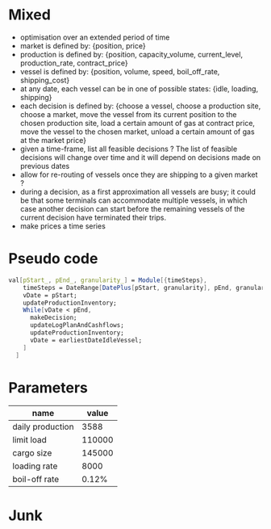 


# Mixed

  - optimisation over an extended period of time
  - market is defined by: {position, price}
  - production is defined by: {position, capacity_volume, current_level, production_rate, contract_price}
  - vessel is defined by: {position, volume, speed, boil_off_rate, shipping_cost}
  - at any date, each vessel can be in one of possible states: {idle, loading, shipping}
  - each decision is defined by: {choose a vessel, choose a production site, choose a market,
  move the vessel from its current position to the chosen production site, load a certain amount of gas at contract price,
  move the vessel to the chosen market, unload a certain amount of gas at the market price}
  - given a time-frame, list all feasible decisions ? The list of feasible decisions will change over time and
   it will depend on decisions made on previous dates
  - allow for re-routing of vessels once they are shipping to a given market ?
  - during a decision, as a first approximation all vessels are busy; it could be that some terminals can accommodate multiple vessels, in which case another decision can start before the remaining vessels of the current decision have terminated their trips.
  - make prices a time series

# Pseudo code

```mathematica
val[pStart_, pEnd_, granularity_] = Module[{timeSteps},
    timeSteps = DateRange[DatePlus[pStart, granularity], pEnd, granularity];
    vDate = pStart;
    updateProductionInventory;
    While[vDate < pEnd,
      makeDecision;
      updateLogPlanAndCashflows;
      updateProductionInventory;
      vDate = earliestDateIdleVessel;
    ]
  ]
```

# Parameters

|name|value|
|----|------|
|daily production|3588|
|limit load|110000|
|cargo size|145000|
|loading rate|8000|
|boil-off rate|0.12%|


# Junk
